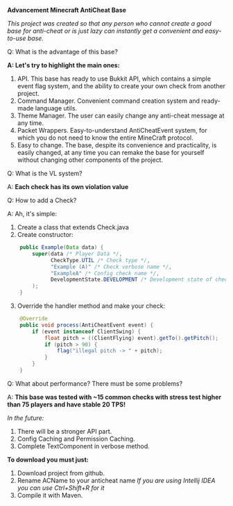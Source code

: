 **Advancement Minecraft AntiCheat Base**

_This project was created so that any person who cannot create a good base for anti-cheat or is just lazy can instantly get a convenient and easy-to-use base._

Q: What is the advantage of this base?

**A: Let's try to highlight the main ones:**
1) API. This base has ready to use Bukkit API, which contains a simple event flag system, and the ability to create your own check from another project.
2) Command Manager. Convenient command creation system and ready-made language utils.
3) Theme Manager. The user can easily change any anti-cheat message at any time.
4) Packet Wrappers. Easy-to-understand AntiCheatEvent system, for which you do not need to know the entire MineCraft protocol.
5) Easy to change. The base, despite its convenience and practicality, is easily changed, at any time you can remake the base for yourself without changing other components of the project.


Q: What is the VL system?

A: **Each check has its own violation value**


Q: How to add a Check?

A: Ah, it's simple:
1) Create a class that extends Check.java
2) Create constructor:
```java
    public Example(Data data) {
        super(data /* Player Data */, 
              CheckType.UTIL /* Check type */, 
              "Example (A)" /* Check verbose name */, 
              "ExampleA" /* Config check name */, 
              DevelopmentState.DEVELOPMENT /* Development state of check */
        );
    }  
```
3) Override the handler method and make your check:
```java
    @Override
    public void process(AntiCheatEvent event) {
        if (event instanceof ClientSwing) {
            float pitch = ((ClientFlying) event).getTo().getPitch();
            if (pitch > 90) {
                flag("illegal pitch -> " + pitch);
            }
        }
    }
```


Q: What about performance? There must be some problems?

A: **This base was tested with ~15 common checks with stress test higher than 75 players and have stable 20 TPS!**

_In the future:_
1) There will be a stronger API part.
2) Config Caching and Permission Caching.
3) Complete TextComponent in verbose method.

**To download you must just:**
1) Download project from github.
2) Rename ACName to your anticheat name _If you are using Intellij IDEA you can use Ctrl+Shift+R for it_
3) Compile it with Maven.
